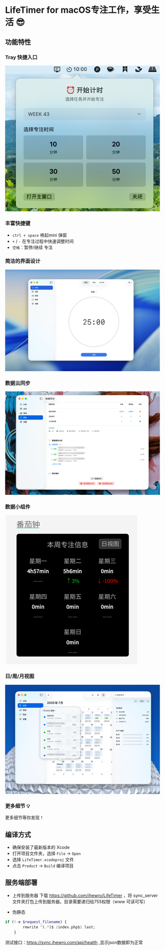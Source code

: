 # LifeTimer for macOS专注工作，享受生活 😎

## 功能特性

### Tray 快捷入口

![alt text](media/image.png)

### 丰富快捷键
- `ctrl + space` 唤起mini 弹窗
- `+` / `-` 在专注过程中快速调整时间
- `空格`：暂停/继续 专注

### 简洁的界面设计
![alt text](media/image-1.png)

### 数据云同步
![alt text](media/image-3.png)

### 数据小组件
![alt text](media/image-4.png)

### 日/周/月视图
![alt text](media/image-2.png)

### 更多细节 💡
更多细节等你发现！

## 编译方式
- 确保安装了最新版本的 Xcode
- 打开项目文件夹，选择 `File` -> `Open`
- 选择 `LifeTimer.xcodeproj` 文件
- 点击 `Product` -> `Build` 编译项目

## 服务端部署


- 上传到服务器
下载 https://github.com/ihewro/LifeTimer ，将 sync_server 文件夹打包上传到服务器。目录需要递归给755权限（www 可读可写）

- 伪静态
```php
if (!-e $request_filename) {
        rewrite ^(.*)$ /index.php$1 last;
    }
```
测试接口：https://sync.ihewro.com/api/health ,显示json数据即为正常
